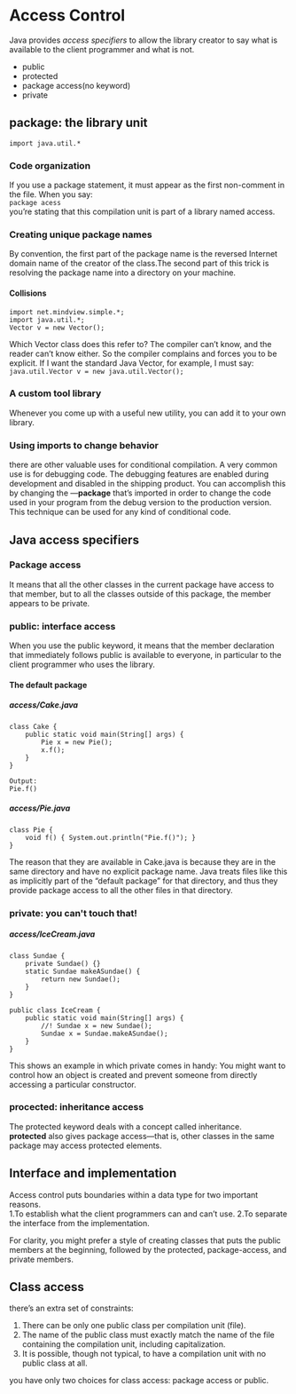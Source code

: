 # Access Control  
Java provides _access specifiers_ to allow the library creator to say what is available to the client programmer and what is not.  
+ public
+ protected
+ package access(no keyword)
+ private
## package: the library unit  
`import java.util.*`

### Code organization  
If you use a package statement, it must appear as the first non-comment in the file. When you say:  
`package acess`  
you’re stating that this compilation unit is part of a library named access.

### Creating unique package names  
By convention, the first part of the package name is the reversed Internet domain name of the creator of the class.The second part of this trick is resolving the package name into a directory on your machine.  

#### Collisions
```
import net.mindview.simple.*;
import java.util.*;
Vector v = new Vector();
```
Which Vector class does this refer to? The compiler can’t know, and the reader can’t know either. So the compiler complains and forces you to be explicit. If I want the standard Java Vector, for example, I must say:
`java.util.Vector v = new java.util.Vector();`

### A custom tool library  
Whenever you come up with a useful new utility, you can add it to your own library.

### Using imports to change behavior  
there are other valuable uses for conditional compilation. A very common use is for debugging code. The debugging features are enabled during development and disabled in the shipping product. You can accomplish this by changing the —__package__ that’s imported in order to change the code used in your program from the debug version to the production version. This technique can be used for any kind of conditional code.

## Java access specifiers  

### Package access  
It means that all the other classes in the current package have access to that member, but to all the classes outside of this package, the member appears to be private.  

### public: interface access
When you use the public keyword, it means that the member declaration that immediately follows public is available to everyone, in particular to the client programmer who uses the library.  

#### The default package  

##### access/Cake.java
```
class Cake {
    public static void main(String[] args) {
        Pie x = new Pie();
        x.f();
    }
}

Output:
Pie.f()
```
##### access/Pie.java
```
class Pie {
    void f() { System.out.println("Pie.f()"); }
}
```
The reason that they are available in Cake.java is because they are in the same directory and have no explicit package name. Java treats files like this as implicitly part of the “default package” for that directory, and thus they provide package access to all the other files in that directory.

### private: you can't touch that!  

##### access/IceCream.java
```
class Sundae {
    private Sundae() {}
    static Sundae makeASundae() {
        return new Sundae();
    }
}

public class IceCream {
    public static void main(String[] args) {
        //! Sundae x = new Sundae();
        Sundae x = Sundae.makeASundae();
    }
}
```
This shows an example in which private comes in handy: You might want to control how an object is created and prevent someone from directly accessing a particular constructor.  

### procected: inheritance access  
The protected keyword deals with a concept called inheritance.  
__protected__ also gives package access—that is, other classes in the same package may access protected elements.

## Interface and implementation  
Access control puts boundaries within a data type for two important reasons.  
1.To establish what the client programmers can and can’t use.
2.To separate the interface from the implementation.

For clarity, you might prefer a style of creating classes that puts the public members at the beginning, followed by the protected, package-access, and private members.  

## Class access 
there’s an extra set of constraints:
1. There can be only one public class per compilation unit (file).
2. The name of the public class must exactly match the name of the file containing the compilation unit, including capitalization.
3. It is possible, though not typical, to have a compilation unit with no public class at all.  

you have only two choices for class access: package access or public.